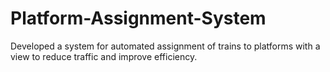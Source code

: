 # Platform-Assignment-System
Developed a system for automated assignment of trains to platforms with a view to reduce traffic and improve efficiency.
